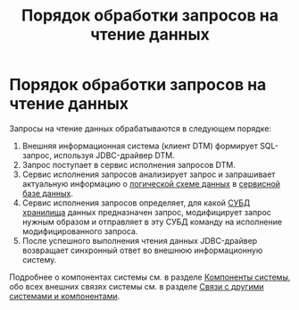 ﻿---
layout: default
title: Порядок обработки запросов на чтение данных
nav_order: 4
parent: Связи с другими системами и компонентами
grand_parent: Обзор понятий, компонентов и связей
has_children: false
has_toc: false
---

# Порядок обработки запросов на чтение данных

Запросы на чтение данных обрабатываются в следующем порядке:
1.  Внешняя информационная система (клиент DTM) формирует SQL-запрос, используя JDBC-драйвер DTM.
2.  Запрос поступает в сервис исполнения запросов DTM.
3.  Сервис исполнения запросов анализирует запрос и запрашивает актуальную информацию о 
    [логической схеме данных](../../Основные_понятия/Логическая_схема_данных/Логическая_схема_данных.md) 
    в [сервисной базе данных](../../Основные_понятия/Сервисная_база_данных/Сервисная_база_данных.md).
4.  Сервис исполнения запросов определяет, для какой [СУБД](../../../Введение/Поддерживаемые_СУБД_хранилища/Поддерживаемые_СУБД_хранилища.md) 
    [хранилища](../../Основные_понятия/Хранилище_данных/Хранилище_данных.md) данных предназначен запрос, 
    модифицирует запрос нужным образом и отправляет в эту СУБД команду на исполнение модифицированного 
    запроса.
5.  После успешного выполнения чтения данных JDBC-драйвер возвращает синхронный ответ во внешнюю 
    информационную систему.
    
Подробнее о компонентах системы см. в разделе [Компоненты системы](../../Компоненты_системы/Компоненты_системы.md), 
обо всех внешних связях системы см. в разделе [Связи с другими системами и компонентами](../Связи_с_другими_системами_и_компонентами.md).